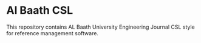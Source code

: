 # Al Baath CSL

This repository contains AL Baath University Engineering Journal CSL style for reference management software.

